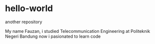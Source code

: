 # hello-world
another repository

My name Fauzan, i studied Telecommunication Engineering at Politeknik Negeri Bandung
now i pasionated to learn code
